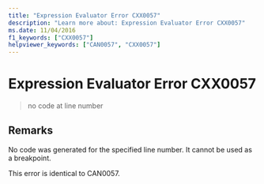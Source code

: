 ```yaml
---
title: "Expression Evaluator Error CXX0057"
description: "Learn more about: Expression Evaluator Error CXX0057"
ms.date: 11/04/2016
f1_keywords: ["CXX0057"]
helpviewer_keywords: ["CAN0057", "CXX0057"]
---
```

# Expression Evaluator Error CXX0057

> no code at line number

## Remarks

No code was generated for the specified line number. It cannot be used as a breakpoint.

This error is identical to CAN0057.
